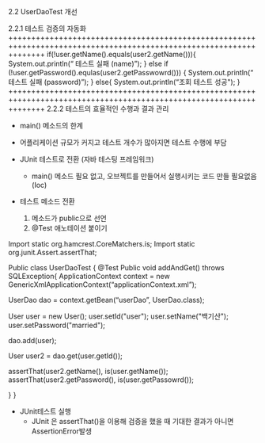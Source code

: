 
2.2 UserDaoTest  개선

2.2.1 테스트 검증의 자동화
++++++++++++++++++++++++++++++++++++++++++++++++++++++++++++++++++++++++++++++++++++++++++++++++++++++++++++++++++++
if(!user.getName().equals(user2.getName())){
	System.out.println(“ 테스트 실패 (name)”);
}
else if (!user.getPassword().equlas(user2.getPasswowrd())) {
	System.out.println(“ 테스트 실패 (password)”);
}
else{
	System.out.println(“조회 테스트 성공");
}
++++++++++++++++++++++++++++++++++++++++++++++++++++++++++++++++++++++++++++++++++++++++++++++++++++++++++++++++++++
2.2.2 테스트의 효율적인 수행과 결과 관리
+ main() 메소드의 한계
 - 어플리케이션 규모가 커지고 테스트 개수가 많아지면 테스트 수행에 부담

+ JUnit 테스트로 전환 (자바 테스팅 프레임워크)
  - main() 메소드 필요 없고, 오브젝트를 만들어서 실행시키는 코드 만들 필요없음 (Ioc)
  
+ 테스트 메소드 전환
  1. 메소드가 public으로 선언
  2. @Test 애노테이션 붙이기

Import static org.hamcrest.CoreMatchers.is;
Import static org.junit.Assert.assertThat;

Public class UserDaoTest {
	@Test
	Public void addAndGet() throws SQLException{
	ApplicationContext context = new GenericXmlApplicationContext(“applicationContext.xml”);

  UserDao dao = context.getBean(“userDao”, UserDao.class);


  User user = new User();
  user.setId("user");
  user.setName("백기산");
  user.setPassword("married");

  dao.add(user);

  User user2 = dao.get(user.getId());

  assertThat(user2.getName(), is(user.getName());
  assertThat(user2.getPassword(), is(user.getPassowrd());

  }
}

+ JUnit테스트 실행 
  - JUnit 은 assertThat()을 이용해 검증을 했을 때 기대한 결과가 아니면 AssertionError발생

